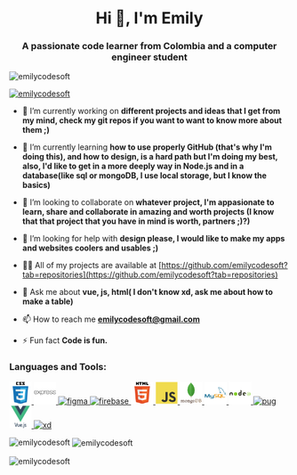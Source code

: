 <h1 align="center">Hi 👋, I'm Emily</h1>
<h3 align="center">A passionate code learner from Colombia and a computer engineer student</h3>

<p align="left"> <img src="https://komarev.com/ghpvc/?username=emilycodesoft&label=Profile%20views&color=0e75b6&style=flat" alt="emilycodesoft" /> </p>

<p align="left"> <a href="https://github.com/ryo-ma/github-profile-trophy"><img src="https://github-profile-trophy.vercel.app/?username=emilycodesoft" alt="emilycodesoft" /></a> </p>

- 🔭 I’m currently working on **different projects and ideas that I get from my mind, check my git repos if you want to want to know more about them ;)**

- 🌱 I’m currently learning **how to use properly GitHub (that's why I'm doing this), and how to design, is a hard path but I'm doing my best, also, I'd like to get in a more deeply way in Node.js and in a database(like sql or mongoDB, I use local storage, but I know the basics)**

- 👯 I’m looking to collaborate on **whatever project, I'm appasionate to learn, share and collaborate in amazing and worth projects (I know that that project that you have in mind is worth, partners ;)?)**

- 🤝 I’m looking for help with **design please, I would like to make my apps and websites coolers and usables ;)**

- 👨‍💻 All of my projects are available at [https://github.com/emilycodesoft?tab=repositories](https://github.com/emilycodesoft?tab=repositories)

- 💬 Ask me about **vue, js, html( I don't know xd, ask me about how to make a table)**

- 📫 How to reach me **emilycodesoft@gmail.com**

- ⚡ Fun fact **Code is fun.**


<h3 align="left">Languages and Tools:</h3>
<p align="left"> <a href="https://www.w3schools.com/css/" target="_blank"> <img src="https://raw.githubusercontent.com/devicons/devicon/master/icons/css3/css3-original-wordmark.svg" alt="css3" width="40" height="40"/> </a> <a href="https://expressjs.com" target="_blank"> <img src="https://raw.githubusercontent.com/devicons/devicon/master/icons/express/express-original-wordmark.svg" alt="express" width="40" height="40"/> </a> <a href="https://www.figma.com/" target="_blank"> <img src="https://www.vectorlogo.zone/logos/figma/figma-icon.svg" alt="figma" width="40" height="40"/> </a> <a href="https://firebase.google.com/" target="_blank"> <img src="https://www.vectorlogo.zone/logos/firebase/firebase-icon.svg" alt="firebase" width="40" height="40"/> </a> <a href="https://www.w3.org/html/" target="_blank"> <img src="https://raw.githubusercontent.com/devicons/devicon/master/icons/html5/html5-original-wordmark.svg" alt="html5" width="40" height="40"/> </a> <a href="https://developer.mozilla.org/en-US/docs/Web/JavaScript" target="_blank"> <img src="https://raw.githubusercontent.com/devicons/devicon/master/icons/javascript/javascript-original.svg" alt="javascript" width="40" height="40"/> </a> <a href="https://www.mongodb.com/" target="_blank"> <img src="https://raw.githubusercontent.com/devicons/devicon/master/icons/mongodb/mongodb-original-wordmark.svg" alt="mongodb" width="40" height="40"/> </a> <a href="https://www.mysql.com/" target="_blank"> <img src="https://raw.githubusercontent.com/devicons/devicon/master/icons/mysql/mysql-original-wordmark.svg" alt="mysql" width="40" height="40"/> </a> <a href="https://nodejs.org" target="_blank"> <img src="https://raw.githubusercontent.com/devicons/devicon/master/icons/nodejs/nodejs-original-wordmark.svg" alt="nodejs" width="40" height="40"/> </a> <a href="https://pugjs.org" target="_blank"> <img src="https://cdn.worldvectorlogo.com/logos/pug.svg" alt="pug" width="40" height="40"/> </a> <a href="https://vuejs.org/" target="_blank"> <img src="https://raw.githubusercontent.com/devicons/devicon/master/icons/vuejs/vuejs-original-wordmark.svg" alt="vuejs" width="40" height="40"/> </a> <a href="https://www.adobe.com/products/xd.html" target="_blank"> <img src="https://cdn.worldvectorlogo.com/logos/adobe-xd.svg" alt="xd" width="40" height="40"/> </a> </p>

<p><img align="left" src="https://github-readme-stats.vercel.app/api/top-langs?username=emilycodesoft&show_icons=true&locale=en&layout=compact" alt="emilycodesoft" /></p>

<p>&nbsp;<img align="center" src="https://github-readme-stats.vercel.app/api?username=emilycodesoft&show_icons=true&locale=en" alt="emilycodesoft" /></p>

<p><img align="center" src="https://github-readme-streak-stats.herokuapp.com/?user=emilycodesoft&" alt="emilycodesoft" /></p>
